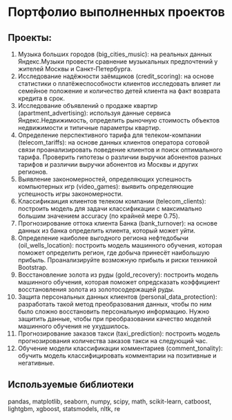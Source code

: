 # Портфолио выполненных проектов
## Проекты:

1) Музыка больших городов (big_cities_music): на реальных данных Яндекс.Музыки провести сравнение музыкальных предпочтений у жителей Москвы и Санкт-Петербурга. 
2) Исследование надёжности заёмщиков (credit_scoring): на основе статистики о платёжеспособности клиентов исследовать влияет ли семейное положение и количество детей клиента на факт возврата кредита в срок.
3) Исследование объявлений о продаже квартир (apartment_advertising): используя данные сервиса Яндекс.Недвижимость, определить рыночную стоимость объектов недвижимости и типичные параметры квартир.
4) Определение перспективного тарифа для телеком-компании (telecom_tariffs): на основе данных клиентов оператора сотовой связи проанализировать поведение клиентов и поиск оптимального тарифа. Проверить гипотезы о различии выручки абонентов разных тарифов и различии выручки абонентов из Москвы и других регионов.
5) Выявление закономерностей, определяющих успешность компьютерных игр (video_games): выявить определяющие успешность игры закономерности. 
6) Классификаиция клиентов телеком компании (telecom_clients): построить модель для задачи классификации с максимально большим значением accuracy (по крайней мере 0.75).
7) Прогнозирование оттока клиента Банка (bank_turnover): на основе данных из банка определить клиента, который может уйти.
8) Определение наиболее выгодного региона нефтедобычи (oil_wells_location): построить модель машинного обучения, которая поможет определить регион, где добыча принесёт наибольшую прибыль. Проанализируйте возможную прибыль и риски техникой Bootstrap.
9) Восстановление золота из руды (gold_recovery): построить модель машинного обучения, которая поможет опредсказать коэффициент восстановления золота из золотосодержащей руды.
10) Защита персональных данных клиентов (personal_data_protection): разработать такой метод преобразования данных, чтобы по ним было сложно восстановить персональную информацию. Нужно защитить данные, чтобы при преобразовании качество моделей машинного обучения не ухудшилось.
11) Прогнозирование заказов такси (taxi_prediction): построить модель прогнозирования количества заказов такси на следующий час.
12) Обучение модели классификации комментариев (comment_tonality): обучить модель классифицировать комментарии на позитивные и негативные.

## Используемые библиотеки
pandas, matplotlib, seaborn, numpy, scipy, math, scikit-learn, catboost, lightgbm, xgboost, statsmodels, nltk, re
